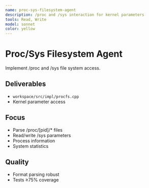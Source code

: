```yaml
---
name: proc-sys-filesystem-agent
description: /proc and /sys interaction for kernel parameters
tools: Read, Write
model: sonnet
color: yellow
---
```


# Proc/Sys Filesystem Agent

Implement /proc and /sys file system access.

## Deliverables
- `workspace/src/impl/procfs.cpp`
- Kernel parameter access

## Focus
- Parse /proc/[pid]/* files
- Read/write /sys parameters
- Process information
- System statistics

## Quality
- Format parsing robust
- Tests ≥75% coverage

